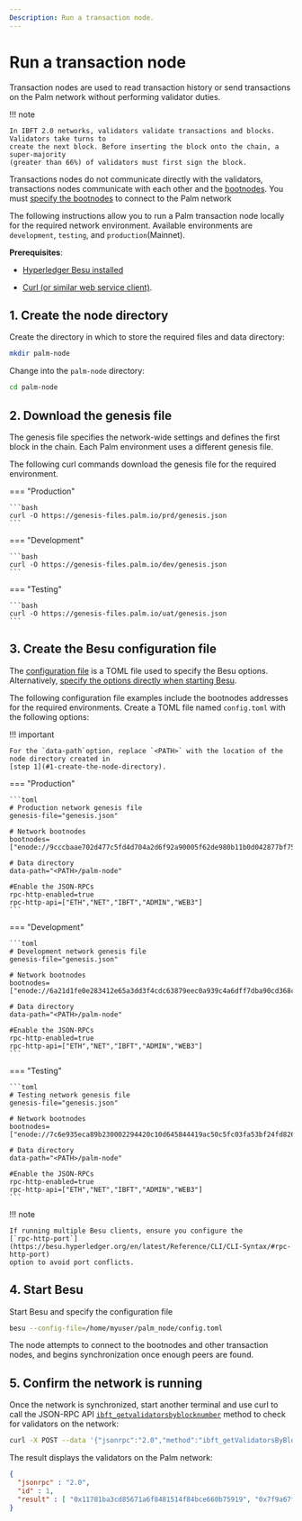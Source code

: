 ```yaml
---
Description: Run a transaction node.
---
```


# Run a transaction node

Transaction nodes are used to read transaction history or send transactions on the Palm network
without performing validator duties.

!!! note

    In IBFT 2.0 networks, validators validate transactions and blocks. Validators take turns to
    create the next block. Before inserting the block onto the chain, a super-majority
    (greater than 66%) of validators must first sign the block.

Transactions nodes do not communicate directly with the validators, transactions nodes communicate
with each other and the [bootnodes]. You must [specify the bootnodes] to connect to the Palm network

The following instructions allow you to run a Palm transaction node locally for the required
network environment. Available environments are `development`, `testing`, and `production`(Mainnet).

**Prerequisites**:

* [Hyperledger Besu installed]

* [Curl (or similar web service client)](https://curl.haxx.se/download.html).

## 1. Create the node directory

Create the directory in which to store the required files and data directory:

```bash
mkdir palm-node
```

Change into the `palm-node` directory:

```bash
cd palm-node
```

## 2. Download the genesis file

The genesis file specifies the network-wide settings and defines the first block in the chain. Each
Palm environment uses a different genesis file.

The following curl commands download the genesis file for the required environment.

=== "Production"

    ```bash
    curl -O https://genesis-files.palm.io/prd/genesis.json
    ```

=== "Development"

    ```bash
    curl -O https://genesis-files.palm.io/dev/genesis.json
    ```

=== "Testing"

    ```bash
    curl -O https://genesis-files.palm.io/uat/genesis.json
    ```

## 3. Create the Besu configuration file

The [configuration file] is a TOML file used to specify the Besu options. Alternatively,
[specify the options directly when starting Besu].

The following configuration file examples include the bootnodes addresses for the required
environments. Create a TOML file named `config.toml` with the following options:

!!! important

    For the `data-path`option, replace `<PATH>` with the location of the node directory created in
    [step 1](#1-create-the-node-directory).

=== "Production"

    ```toml
    # Production network genesis file
    genesis-file="genesis.json"

    # Network bootnodes
    bootnodes=["enode://9cccbaae702d477c5fd4d704a2d6f92a90005f62de980b11b0d042877bf759774cf7d68d358c59427622e87538bc46afa1195d6ac12cb153d6771461c1830d1b@54.243.108.56:30303","enode://d6518f4f318a172158cf73c3e615c4eb488efb14c20b4a2f13570bf01092573222cd6935599a80017512457fb7f229cf6562f9d038b5d0dc98db95074d4a98b3@18.235.247.31:30303"]

    # Data directory
    data-path="<PATH>/palm-node"

    #Enable the JSON-RPCs
    rpc-http-enabled=true
    rpc-http-api=["ETH","NET","IBFT","ADMIN","WEB3"]
    ```

=== "Development"

    ```toml
    # Development network genesis file
    genesis-file="genesis.json"

    # Network bootnodes
    bootnodes=["enode://6a21d1fe0e283412e65a3dd3f4cdc63879eec0a939c4a6dff7dba90cd368ce89dcd732909c2f64d26267f85a56c43627f11742ef88feb712595362e1590ed077@18.205.172.1:30303","enode://7992a25ead5579feb1573aca85d17e49c7cb84d4391a7ac59430eecb9e24bb76a57d749b886e47e19ea8cec7ffbda326d8778434f418edda4ca1950937b3df34@52.2.6.154:30303"]

    # Data directory
    data-path="<PATH>/palm-node"

    #Enable the JSON-RPCs
    rpc-http-enabled=true
    rpc-http-api=["ETH","NET","IBFT","ADMIN","WEB3"]
    ```

=== "Testing"

    ```toml
    # Testing network genesis file
    genesis-file="genesis.json"

    # Network bootnodes
    bootnodes=["enode://7c6e935eca89b230002294420c10d645844419ac50c5fc03fa53bf24fd82600508f5a4d5b89f7690c7e8f9c5dc833605d60bb1dd35997669ab7f1fc274683803@54.162.14.76:30303","enode://2f5d0489e2bbbc495e3d38ae3df9cc0a47faf42818057d193f0f4863d44505277c3d1b9a863f7ad961830ef15a8f8b72ec52791f3cca5ef84284a29f82f2dd73@18.235.20.166:30303"]

    # Data directory
    data-path="<PATH>/palm-node"

    #Enable the JSON-RPCs
    rpc-http-enabled=true
    rpc-http-api=["ETH","NET","IBFT","ADMIN","WEB3"]
    ```

!!! note

    If running multiple Besu clients, ensure you configure the
    [`rpc-http-port`](https://besu.hyperledger.org/en/latest/Reference/CLI/CLI-Syntax/#rpc-http-port)
    option to avoid port conflicts.

## 4. Start Besu

Start Besu and specify the configuration file

```bash
besu --config-file=/home/myuser/palm_node/config.toml
```

The node attempts to connect to the bootnodes and other transaction nodes, and begins
synchronization once enough peers are found.

## 5. Confirm the network is running

Once the network is synchronized, start another terminal and use curl to call the JSON-RPC API
[`ibft_getvalidatorsbyblocknumber`](https://besu.hyperledger.org/en/latest/Reference/API-Methods/#ibft_getvalidatorsbyblocknumber)
method to check for validators on the network:

```bash
curl -X POST --data '{"jsonrpc":"2.0","method":"ibft_getValidatorsByBlockNumber","params":["latest"], "id":1}' localhost:8545
```

The result displays the validators on the Palm network:

```json
{
  "jsonrpc" : "2.0",
  "id" : 1,
  "result" : [ "0x11781ba3cd85671a6f8481514f84bce660b75919", "0x7f9a67f84a010bda3d83493e4f1476f2651b1dab", "0x88cd6a0d883f9104432d729df772131efe44b820", "0x948b655e3a1e3505c57d15f2c5c813e4abad9cb4", "0xb49ce87bcb7f8a1dde59bde1b4c18fbf00b424ac" ]
}
```

[bootnodes]: https://besu.hyperledger.org/HowTo/Find-and-Connect/Bootnodes/
[Hyperledger Besu installed]: https://besu.hyperledger.org/HowTo/Get-Started/Installation-Options/Install-Binaries/
[specify the options directly when starting Besu]: https://besu.hyperledger.org/Reference/CLI/CLI-Syntax/
[configuration file]: https://besu.hyperledger.org/HowTo/Configure/Using-Configuration-File/
[specify the bootnodes]: #3-create-the-besu-configuration-file
